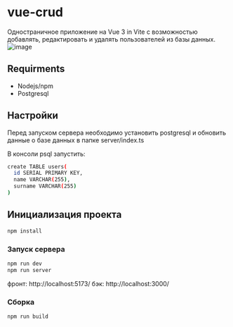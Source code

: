 # vue-crud

Одностраничное приложение на Vue 3 in Vite с возможностью добавлять, редактировать и удалять пользователей из базы данных.
![image](https://github.com/Kuljeanne/vue-crud/assets/107869684/e0385b1d-6519-434d-a59f-912776c82dd9)


## Requirments
  - Nodejs/npm
  - Postgresql

## Настройки

Перед запуском сервера необходимо установить postgresql и обновить данные о базе данных в папке server/index.ts

В консоли psql запустить:
```sh
create TABLE users(
  id SERIAL PRIMARY KEY,
  name VARCHAR(255),
  surname VARCHAR(255)
)
```
## Инициализация проекта

```sh
npm install
```

### Запуск сервера

```sh
npm run dev
npm run server
```

фронт: http://localhost:5173/
бэк: http://localhost:3000/

### Сборка

```sh
npm run build
```

